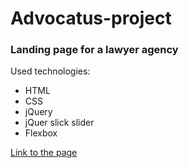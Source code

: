 # Advocatus-project

### Landing page for a lawyer agency

Used technologies:
- HTML
- CSS
- jQuery
- jQuer slick slider
- Flexbox

[Link to the page](https://suhodoleca.github.io/Advocatus-project/)